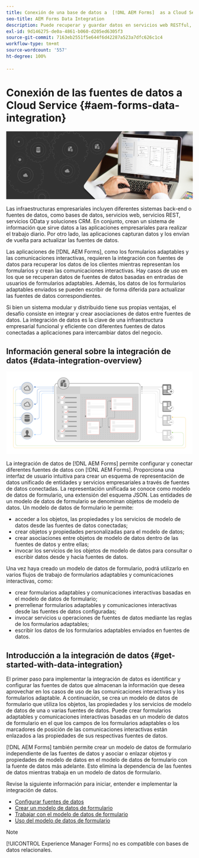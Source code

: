 ```yaml
---
title: Conexión de una base de datos a  [!DNL AEM Forms]  as a Cloud Service
seo-title: AEM Forms Data Integration
description: Puede recuperar y guardar datos en servicios web RESTful, servicios web basados en SOAP y servicios OData desde  [!DNL AEM Forms] as a Cloud Service. El servicio proporciona una herramienta dedicada para recuperar, probar, validar y enviar datos a varios tipos de fuentes de datos.
exl-id: 9d146275-de0a-4861-b060-d205ed6305f3
source-git-commit: 7163eb2551f5e644f6d42287a523a7dfc626c1c4
workflow-type: tm+mt
source-wordcount: '557'
ht-degree: 100%

---
```


# Conexión de las fuentes de datos a Cloud Service {#aem-forms-data-integration}

![Integración de datos](do-not-localize/data-integeration.png)

Las infraestructuras empresariales incluyen diferentes sistemas back-end o fuentes de datos, como bases de datos, servicios web, servicios REST, servicios OData y soluciones CRM. En conjunto, crean un sistema de información que sirve datos a las aplicaciones empresariales para realizar el trabajo diario. Por otro lado, las aplicaciones capturan datos y los envían de vuelta para actualizar las fuentes de datos.

Las aplicaciones de [!DNL AEM Forms], como los formularios adaptables y las comunicaciones interactivas, requieren la integración con fuentes de datos para recuperar los datos de los clientes mientras representan los formularios y crean las comunicaciones interactivas. Hay casos de uso en los que se recuperan datos de fuentes de datos basadas en entradas de usuarios de formularios adaptables. Además, los datos de los formularios adaptables enviados se pueden escribir de forma diferida para actualizar las fuentes de datos correspondientes.

Si bien un sistema modular y distribuido tiene sus propias ventajas, el desafío consiste en integrar y crear asociaciones de datos entre fuentes de datos. La integración de datos es la clave de una infraestructura empresarial funcional y eficiente con diferentes fuentes de datos conectadas a aplicaciones para intercambiar datos del negocio.

## Información general sobre la integración de datos {#data-integration-overview}

![aem-forms-data-integration](assets/aem-forms-data-integeration.png)

La integración de datos de [!DNL AEM Forms] permite configurar y conectar diferentes fuentes de datos con [!DNL AEM Forms]. Proporciona una interfaz de usuario intuitiva para crear un esquema de representación de datos unificado de entidades y servicios empresariales a través de fuentes de datos conectadas. La representación unificada se conoce como modelo de datos de formulario, una extensión del esquema JSON. Las entidades de un modelo de datos de formulario se denominan objetos de modelo de datos. Un modelo de datos de formulario le permite:

* acceder a los objetos, las propiedades y los servicios de modelo de datos desde las fuentes de datos conectadas;
* crear objetos y propiedades personalizadas para el modelo de datos;
* crear asociaciones entre objetos de modelo de datos dentro de las fuentes de datos y entre ellas;
* invocar los servicios de los objetos de modelo de datos para consultar o escribir datos desde y hacia fuentes de datos.

Una vez haya creado un modelo de datos de formulario, podrá utilizarlo en varios flujos de trabajo de formularios adaptables y comunicaciones interactivas, como:

* crear formularios adaptables y comunicaciones interactivas basadas en el modelo de datos de formulario;
* prerrellenar formularios adaptables y comunicaciones interactivas desde las fuentes de datos configuradas;
* invocar servicios u operaciones de fuentes de datos mediante las reglas de los formularios adaptables;
* escribir los datos de los formularios adaptables enviados en fuentes de datos.

## Introducción a la integración de datos {#get-started-with-data-integration}

El primer paso para implementar la integración de datos es identificar y configurar las fuentes de datos que almacenan la información que desea aprovechar en los casos de uso de las comunicaciones interactivas y los formularios adaptable. A continuación, se crea un modelo de datos de formulario que utiliza los objetos, las propiedades y los servicios de modelo de datos de una o varias fuentes de datos. Puede crear formularios adaptables y comunicaciones interactivas basadas en un modelo de datos de formulario en el que los campos de los formularios adaptables o los marcadores de posición de las comunicaciones interactivas están enlazados a las propiedades de sus respectivas fuentes de datos.

[!DNL AEM Forms] también permite crear un modelo de datos de formulario independiente de las fuentes de datos y asociar o enlazar objetos y propiedades de modelo de datos en el modelo de datos de formulario con la fuente de datos más adelante. Esto elimina la dependencia de las fuentes de datos mientras trabaja en un modelo de datos de formulario.

Revise la siguiente información para iniciar, entender e implementar la integración de datos.

* [Configurar fuentes de datos](configure-data-sources.md)
* [Crear un modelo de datos de formulario](create-form-data-models.md)
* [Trabajar con el modelo de datos de formulario](work-with-form-data-model.md)
* [Uso del modelo de datos de formulario](using-form-data-model.md)

>[!NOTE]
>
>[!UICONTROL Experience Manager Forms] no es compatible con bases de datos relacionales.

